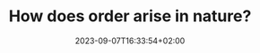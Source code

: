 ---
title: "How does order arise in nature?"
description: ""
lead: "Rattling is a theory that seeks to answer this question."
date: 2023-09-07T16:33:54+02:00
lastmod: 2023-09-07T16:33:54+02:00
draft: false
seo:
  title: "Explore Rattling" # custom title (optional)
  description: "" # custom description (recommended)
  canonical: "" # custom canonical URL (optional)
  robots: "" # custom robot tags (optional)
---